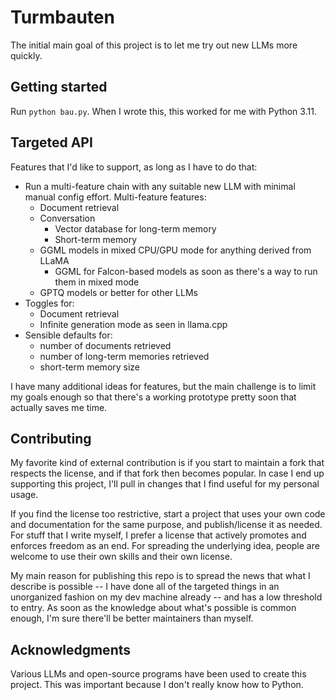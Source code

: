 # Turmbauten

The initial main goal of this project is to let me try out new LLMs
more quickly.

## Getting started

Run `python bau.py`. When I wrote this, this worked for me with Python
3.11.

## Targeted API

Features that I'd like to support, as long as I have to do that:

* Run a multi-feature chain with any suitable new LLM with minimal
  manual config effort. Multi-feature features:
    * Document retrieval
    * Conversation
        * Vector database for long-term memory
        * Short-term memory
    * GGML models in mixed CPU/GPU mode for anything derived from
      LLaMA
        * GGML for Falcon-based models as soon as there's a way to run
          them in mixed mode
    * GPTQ models or better for other LLMs
* Toggles for:
    * Document retrieval
    * Infinite generation mode as seen in llama.cpp
* Sensible defaults for:
    * number of documents retrieved
    * number of long-term memories retrieved
    * short-term memory size

I have many additional ideas for features, but the main challenge is
to limit my goals enough so that there's a working prototype pretty
soon that actually saves me time.

## Contributing

My favorite kind of external contribution is if you start to maintain
a fork that respects the license, and if that fork then becomes
popular. In case I end up supporting this project, I'll pull in
changes that I find useful for my personal usage.

If you find the license too restrictive, start a project that uses
your own code and documentation for the same purpose, and
publish/license it as needed. For stuff that I write myself, I prefer
a license that actively promotes and enforces freedom as an end. For
spreading the underlying idea, people are welcome to use their own
skills and their own license.

My main reason for publishing this repo is to spread the news that
what I describe is possible -- I have done all of the targeted things
in an unorganized fashion on my dev machine already -- and has a low
threshold to entry. As soon as the knowledge about what's possible is
common enough, I'm sure there'll be better maintainers than myself.

## Acknowledgments

Various LLMs and open-source programs have been used to create this
project. This was important because I don't really know how to Python.
